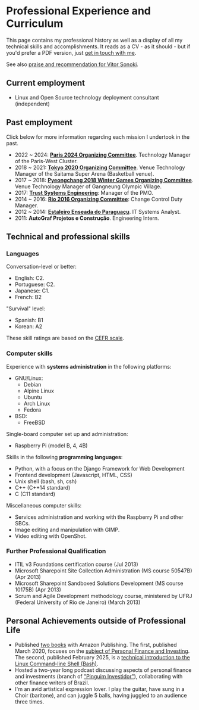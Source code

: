 # Professional Experience and Curriculum

This page contains my professional history as well as a display of all my technical skills and accomplishments. It reads as a CV - as it should - but if you'd prefer a PDF version, just [get in touch with me](/contact).

See also [praise and recommendation for Vitor Sonoki](/curriculum/praise).

## Current employment

 - Linux and Open Source technology deployment consultant (independent)

## Past employment

Click below for more information regarding each mission I undertook in the past.

 - 2022 ~ 2024: [**Paris 2024 Organizing Committee**](/curriculum/paris2024/). Technology Manager of the Paris-West Cluster.
 - 2018 ~ 2021: [**Tokyo 2020 Organizing Committee**](/curriculum/tokyo2020/). Venue Technology Manager of the Saitama Super Arena (Basketball venue).
 - 2017 ~ 2018: [**Pyeongchang 2018 Winter Games Organizing Committee**](/curriculum/pyeongchang2018/). Venue Technology Manager of Gangneung Olympic Village.
 - 2017: [**Trust Systems Engineering**](/curriculum/trustengineering/): Manager of the PMO.
 - 2014 ~ 2016: [**Rio 2016 Organizing Committee**](/curriculum/rio2016/): Change Control Duty Manager.
 - 2012 ~ 2014: [**Estaleiro Enseada do Paraguaçu**](/curriculum/enseada/). IT Systems Analyst.
 - 2011: **AutoGraf Projetos e Construção**. Engineering Intern.

## Technical and professional skills

### Languages

Conversation-level or better:

 - English: C2.
 - Portuguese: C2.
 - Japanese: C1.
 - French: B2

"Survival" level:

 - Spanish: B1
 - Korean: A2

These skill ratings are based on the [CEFR scale](https://en.wikipedia.org/wiki/Common_European_Framework_of_Reference_for_Languages).

### Computer skills

Experience with **systems administration** in the following platforms:

 - GNU/Linux:
    - Debian
    - Alpine Linux
    - Ubuntu
    - Arch Linux
    - Fedora
 - BSD:
    - FreeBSD

Single-board computer set up and administration:

 - Raspberry Pi (model B, 4, 4B)

Skills in the following **programming languages**:

 - Python, with a focus on the Django Framework for Web Development
 - Frontend development (Javascript, HTML, CSS)
 - Unix shell (bash, sh, csh)
 - C++ (C++14 standard)
 - C (C11 standard)

Miscellaneous computer skills:

 - Services administration and working with the Raspberry Pi and other SBCs.
 - Image editing and manipulation with GIMP.
 - Video editing with OpenShot.

### Further Professional Qualification

 - ITIL v3 Foundations certification course (Jul 2013)
 - Microsoft Sharepoint Site Collection Administration (MS course 50547B) (Apr 2013)
 - Microsoft Sharepoint Sandboxed Solutions Development (MS course 10175B) (Apr 2013)
 - Scrum and Agile Development methodology course, ministered by UFRJ (Federal University of Rio de Janeiro) (March 2013)

## Personal Achievements outside of Professional Life

 - Published [two books](/publications) with Amazon Publishing. The first, published March 2020, focuses on the [subject of Personal Finance and Investing](/publications#ricamente). The second, published February 2025, is a [technical introduction to the Linux Command-line Shell (Bash)](/publications#terminal).
 - Hosted a two-year long podcast discussing aspects of personal finance and investments (branch of ["Pinguim Investidor"](/projects#pinguiminvestidor)), collaborating with other finance writers of Brazil.
 - I'm an avid artistical expression lover. I play the guitar, have sung in a Choir (baritone), and can juggle 5 balls, having juggled to an audience three times.
